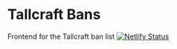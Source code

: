# Tallcraft Bans
Frontend for the Tallcraft ban list
[![Netlify Status](https://api.netlify.com/api/v1/badges/034ec42e-5d93-4159-8bd2-30e812218aba/deploy-status)](https://app.netlify.com/sites/tc-bans/deploys)
